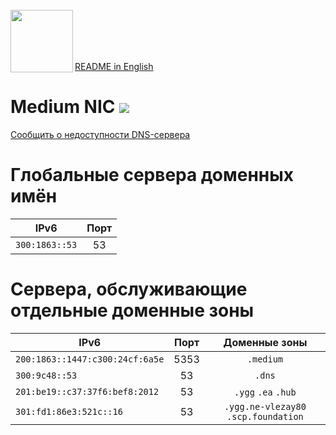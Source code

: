 <br/>
<img align="left" src="https://i.imgur.com/jwwzAxj.png" width="100px">
<br/><br/><br/><br/>

[README in English](README.en.md)

# Medium NIC [![](https://img.shields.io/badge/Powered_by_Medium-555.svg)](https://github.com/mediumfoundation)

[Сообщить о недоступности DNS-сервера](https://github.com/mediumfoundation/medium-nic/issues/new)

# Глобальные сервера доменных имён

|      IPv6      | Порт |
|----------------|:----:|
| `300:1863::53` |  53  |

# Сервера, обслуживающие отдельные доменные зоны

| IPv6 | Порт | Доменные зоны |
|------|:----:|:-------------:|
| `200:1863::1447:c300:24cf:6a5e`           | 5353 | `.medium`           |
| `300:9c48::53`                            | 53   | `.dns`              |
| `201:be19::c37:37f6:bef8:2012`            | 53   | `.ygg` `.ea` `.hub` |
| `301:fd1:86e3:521c::16`                   | 53   | `.ygg.ne-vlezay80` `.scp.foundation` |


